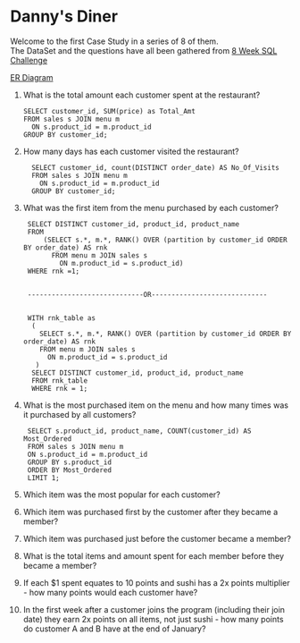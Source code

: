 # Danny's Diner
Welcome to the first Case Study in a series of 8 of them. </br>
The DataSet and the questions have all been gathered from [8 Week SQL Challenge](https://8weeksqlchallenge.com/case-study-1/)


[ER Diagram](https://dbdiagram.io/d/62a2d15c92b33b4f51393775)

1. What is the total amount each customer spent at the restaurant?
       
       SELECT customer_id, SUM(price) as Total_Amt
       FROM sales s JOIN menu m
         ON s.product_id = m.product_id
       GROUP BY customer_id;


2. How many days has each customer visited the restaurant?

         SELECT customer_id, count(DISTINCT order_date) AS No_Of_Visits
         FROM sales s JOIN menu m
           ON s.product_id = m.product_id
         GROUP BY customer_id;
           

3. What was the first item from the menu purchased by each customer?
        
        SELECT DISTINCT customer_id, product_id, product_name 
        FROM 
            (SELECT s.*, m.*, RANK() OVER (partition by customer_id ORDER BY order_date) AS rnk 
              FROM menu m JOIN sales s 
                ON m.product_id = s.product_id) 
        WHERE rnk =1;
        
        
        -----------------------------OR-----------------------------


        WITH rnk_table as 
         (
           SELECT s.*, m.*, RANK() OVER (partition by customer_id ORDER BY order_date) AS rnk
           FROM menu m JOIN sales s
             ON m.product_id = s.product_id
          )
         SELECT DISTINCT customer_id, product_id, product_name
         FROM rnk_table
         WHERE rnk = 1;

4. What is the most purchased item on the menu and how many times was it purchased by all customers?

        SELECT s.product_id, product_name, COUNT(customer_id) AS Most_Ordered
        FROM sales s JOIN menu m
        ON s.product_id = m.product_id
        GROUP BY s.product_id
        ORDER BY Most_Ordered
        LIMIT 1;


5. Which item was the most popular for each customer?

   


6. Which item was purchased first by the customer after they became a member?

        



7. Which item was purchased just before the customer became a member?




8. What is the total items and amount spent for each member before they became a member?

9. If each $1 spent equates to 10 points and sushi has a 2x points multiplier - how many points would each customer have?

10. In the first week after a customer joins the program (including their join date) they earn 2x points on all items, not just sushi - how many points do customer A and B have at the end of January?
